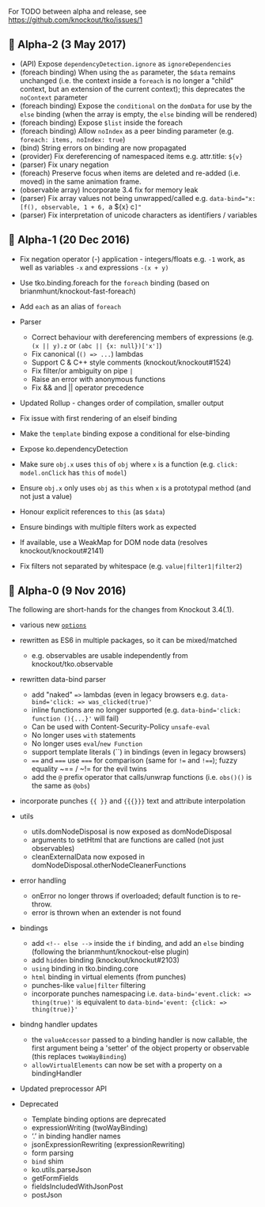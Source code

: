For TODO between alpha and release, see https://github.com/knockout/tko/issues/1

## 🐋   Alpha-2  (3 May 2017)

* (API) Expose `dependencyDetection.ignore` as `ignoreDependencies`
* (foreach binding) When using the `as` parameter, the `$data` remains unchanged (i.e. the context inside a `foreach` is no longer a "child" context, but an extension of the current context); this deprecates the `noContext` parameter
* (foreach binding) Expose the `conditional` on the `domData` for use by the `else` binding (when the array is empty, the `else` binding will be rendered)
* (foreach binding) Expose `$list` inside the foreach
* (foreach binding) Allow `noIndex` as a peer binding parameter (e.g. `foreach: items, noIndex: true`)
* (bind) String errors on binding are now propagated
* (provider) Fix dereferencing of namespaced items e.g. attr.title: `${v}`
* (parser) Fix unary negation
* (foreach) Preserve focus when items are deleted and re-added (i.e. moved) in the same animation frame.
* (observable array) Incorporate 3.4 fix for memory leak
* (parser) Fix array values not being unwrapped/called e.g. `data-bind="x: [f(), observable, 1 + 6, `a ${x} c`]"`
* (parser) Fix interpretation of unicode characters as identifiers / variables

##  🏹  Alpha-1  (20 Dec 2016)

* Fix negation operator (-) application - integers/floats e.g. `-1` work, as well as variables `-x` and expressions `-(x + y)`
* Use tko.binding.foreach for the `foreach` binding (based on brianmhunt/knockout-fast-foreach)
* Add `each` as an alias of `foreach`

* Parser
  * Correct behaviour with dereferencing members of expressions (e.g. `(x || y).z` or `(abc || {x: null})['x']`)
  * Fix canonical (`() => ...`) lambdas
  * Support C & C++ style comments (knockout/knockout#1524)
  * Fix filter/or ambiguity on pipe `|`
  * Raise an error with anonymous functions
  * Fix && and || operator precedence
  
* Updated Rollup - changes order of compilation, smaller output
* Fix issue with first rendering of an elseif binding
* Make the `template` binding expose a conditional for else-binding
* Expose ko.dependencyDetection
* Make sure `obj.x` uses `this` of `obj` where `x` is a function (e.g. `click: model.onClick` has `this` of `model`)
* Ensure `obj.x` only uses `obj` as `this` when `x` is a prototypal method (and not just a value)
* Honour explicit references to `this` (as `$data`)
* Ensure bindings with multiple filters work as expected
* If available, use a WeakMap for DOM node data (resolves knockout/knockout#2141)
* Fix filters not separated by whitespace (e.g. `value|filter1|filter2`)

##  🐚   Alpha-0  (9 Nov 2016)

The following are short-hands for the changes from Knockout 3.4(.1).

* various new [`options`](https://github.com/knockout/tko.utils/blob/master/src/options.js)

* rewritten as ES6 in multiple packages, so it can be mixed/matched
  * e.g. observables are usable independently from knockout/tko.observable

* rewritten data-bind parser
  * add "naked" `=>` lambdas (even in legacy browsers e.g. `data-bind='click: => was_clicked(true)'`
  * inline functions are no longer supported (e.g. `data-bind='click: function (){...}'` will fail)
  * Can be used with Content-Security-Policy `unsafe-eval`
  * No longer uses `with` statements
  * No longer uses `eval`/`new Function`
  * support template literals (``) in bindings (even in legacy browsers)
  * `==` and `===` use `===` for comparison (same for `!=` and `!==`); fuzzy equality ~== / ~!= for the evil twins
  * add the `@` prefix operator that calls/unwrap functions (i.e. `obs()()` is the same as `@obs`)

* incorporate punches `{{ }}` and `{{{}}}` text and attribute interpolation

* utils
  * utils.domNodeDisposal is now exposed as domNodeDisposal
  * arguments to setHtml that are functions are called (not just observables)
  * cleanExternalData now exposed in domNodeDisposal.otherNodeCleanerFunctions

* error handling
  * onError no longer throws if overloaded; default function is to re-throw.
  * error is thrown when an extender is not found

* bindings
  * add `<!-- else -->` inside the `if` binding, and add an `else` binding (following the brianmhunt/knockout-else plugin)
  * add `hidden` binding (knockout/knockut#2103)
  * `using` binding in tko.binding.core
  * `html` binding in virtual elements (from punches)
  * punches-like `value|filter` filtering
  * incorporate punches namespacing i.e. `data-bind='event.click: => thing(true)'` is equivalent to `data-bind='event: {click: => thing(true)}'`

* bindng handler updates
    * the `valueAccessor` passed to a binding handler is now callable, the first argument being a 'setter' of the object property or observable (this replaces `twoWayBinding`)
    * `allowVirtualElements` can now be set with a property on a bindingHandler

* Updated preprocessor API

* Deprecated
  * Template binding options are deprecated
  * expressionWriting (twoWayBinding)
  * ‘.’ in binding handler names
  * jsonExpressionRewriting (expressionRewriting)
  * form parsing
  * `bind` shim
  * ko.utils.parseJson
  * getFormFields
  * fieldsIncludedWithJsonPost
  * postJson
